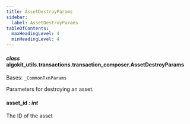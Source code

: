 ```yaml
---
title: AssetDestroyParams
sidebar:
  label: AssetDestroyParams
tableOfContents:
  maxHeadingLevel: 4
  minHeadingLevel: 4
---
```


#### _class_ algokit_utils.transactions.transaction_composer.AssetDestroyParams

Bases: `_CommonTxnParams`

Parameters for destroying an asset.

#### asset_id _: int_

The ID of the asset
